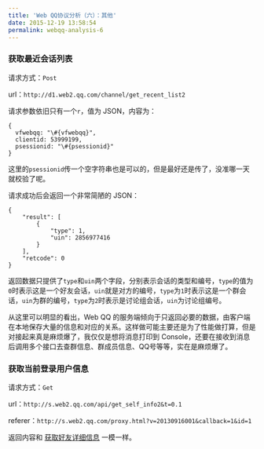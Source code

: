 ```yaml
---
title: 'Web QQ协议分析（六）：其他'
date: 2015-12-19 13:58:54
permalink: webqq-analysis-6
---
```


### 获取最近会话列表

 请求方式：`Post`

url：`http://d1.web2.qq.com/channel/get_recent_list2`

 请求参数依旧只有一个`r`，值为 JSON，内容为：

```
{
  vfwebqq: "\#{vfwebqq}",
  clientid: 53999199,
  psessionid: "\#{psessionid}"
}
```

 这里的`psessionid`传一个空字符串也是可以的，但是最好还是传了，没准哪一天就校验了呢。

 请求成功后会返回一个非常简陋的 JSON：

```
{
    "result": [
        {
            "type": 1,
            "uin": 2856977416
        }
    ],
    "retcode": 0
}
```

 返回数据只提供了`type`和`uin`两个字段，分别表示会话的类型和编号，`type`的值为`0`时表示这是一个好友会话，`uin`就是对方的编号，`type`为`1`时表示这是一个群会话，`uin`为群的编号，`type`为`2`时表示是讨论组会话，`uin`为讨论组编号。

 从这里可以明显的看出，Web QQ 的服务端倾向于只返回必要的数据，由客户端在本地保存大量的信息和对应的关系。这样做可能主要还是为了性能做打算，但是对接起来真是麻烦爆了，我仅仅是想将消息打印到 Console，还要在接收到消息后调用多个接口去查群信息、群成员信息、QQ号等等，实在是麻烦爆了。

### 获取当前登录用户信息

 请求方式：`Get`

url：`http://s.web2.qq.com/api/get_self_info2&t=0.1`

referer：`http://s.web2.qq.com/proxy.html?v=20130916001&callback=1&id=1`

 返回内容和 [获取好友详细信息](http://www.scienjus.com/webqq-analysis-4/) 一模一样。


